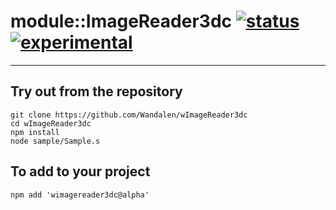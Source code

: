 
# module::ImageReader3dc  [![status](https://github.com/Wandalen/wImageReader3dc/workflows/publish/badge.svg)](https://github.com/Wandalen/wImageReader3dc/actions?query=workflow%3Apublish) [![experimental](https://img.shields.io/badge/stability-experimental-orange.svg)](https://github.com/emersion/stability-badges#experimental)

___

## Try out from the repository
```
git clone https://github.com/Wandalen/wImageReader3dc
cd wImageReader3dc
npm install
node sample/Sample.s
```

## To add to your project
```
npm add 'wimagereader3dc@alpha'
```




